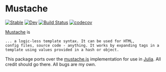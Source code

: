 # Mustache


[![Stable](https://img.shields.io/badge/docs-stable-blue.svg)](https://jverzani.github.io/Mustache.jl/stable)
[![Dev](https://img.shields.io/badge/docs-dev-blue.svg)](https://jverzani.github.io/Mustache.jl/dev)
[![Build Status](https://github.com/jverzani/Mustache.jl/workflows/CI/badge.svg)](https://github.com/jverzani/Mustache.jl/actions)
[![codecov](https://codecov.io/gh/jverzani/Mustache.jl/branch/master/graph/badge.svg)](https://codecov.io/gh/jverzani/Mustache.jl)

[Mustache](http://mustache.github.io/) is

    ... a logic-less template syntax. It can be used for HTML,
    config files, source code - anything. It works by expanding tags in a
    template using values provided in a hash or object.

This package ports over the [mustache.js](https://github.com/janl/mustache.js) implementation for use in [Julia](http://julialang.org). All credit should go there. All bugs are my own.
